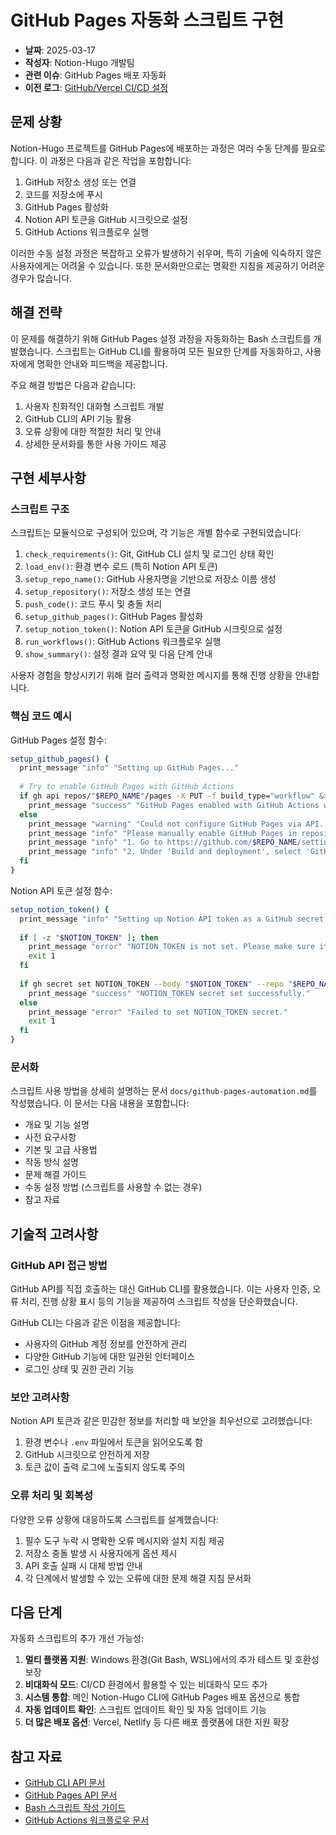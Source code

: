 # GitHub Pages 자동화 스크립트 구현

- **날짜**: 2025-03-17
- **작성자**: Notion-Hugo 개발팀
- **관련 이슈**: GitHub Pages 배포 자동화
- **이전 로그**: [GitHub/Vercel CI/CD 설정](../github-vercel-cicd-setup.md)

## 문제 상황

Notion-Hugo 프로젝트를 GitHub Pages에 배포하는 과정은 여러 수동 단계를 필요로 합니다. 이 과정은 다음과 같은 작업을 포함합니다:

1. GitHub 저장소 생성 또는 연결
2. 코드를 저장소에 푸시
3. GitHub Pages 활성화
4. Notion API 토큰을 GitHub 시크릿으로 설정
5. GitHub Actions 워크플로우 실행

이러한 수동 설정 과정은 복잡하고 오류가 발생하기 쉬우며, 특히 기술에 익숙하지 않은 사용자에게는 어려울 수 있습니다. 또한 문서화만으로는 명확한 지침을 제공하기 어려운 경우가 많습니다.

## 해결 전략

이 문제를 해결하기 위해 GitHub Pages 설정 과정을 자동화하는 Bash 스크립트를 개발했습니다. 스크립트는 GitHub CLI를 활용하여 모든 필요한 단계를 자동화하고, 사용자에게 명확한 안내와 피드백을 제공합니다.

주요 해결 방법은 다음과 같습니다:

1. 사용자 친화적인 대화형 스크립트 개발
2. GitHub CLI의 API 기능 활용
3. 오류 상황에 대한 적절한 처리 및 안내
4. 상세한 문서화를 통한 사용 가이드 제공

## 구현 세부사항

### 스크립트 구조

스크립트는 모듈식으로 구성되어 있으며, 각 기능은 개별 함수로 구현되었습니다:

1. `check_requirements()`: Git, GitHub CLI 설치 및 로그인 상태 확인
2. `load_env()`: 환경 변수 로드 (특히 Notion API 토큰)
3. `setup_repo_name()`: GitHub 사용자명을 기반으로 저장소 이름 생성
4. `setup_repository()`: 저장소 생성 또는 연결
5. `push_code()`: 코드 푸시 및 충돌 처리
6. `setup_github_pages()`: GitHub Pages 활성화
7. `setup_notion_token()`: Notion API 토큰을 GitHub 시크릿으로 설정
8. `run_workflows()`: GitHub Actions 워크플로우 실행
9. `show_summary()`: 설정 결과 요약 및 다음 단계 안내

사용자 경험을 향상시키기 위해 컬러 출력과 명확한 메시지를 통해 진행 상황을 안내합니다.

### 핵심 코드 예시

GitHub Pages 설정 함수:

```bash
setup_github_pages() {
  print_message "info" "Setting up GitHub Pages..."
  
  # Try to enable GitHub Pages with GitHub Actions
  if gh api repos/"$REPO_NAME"/pages -X PUT -f build_type="workflow" &>/dev/null; then
    print_message "success" "GitHub Pages enabled with GitHub Actions workflow."
  else
    print_message "warning" "Could not configure GitHub Pages via API. This might be normal for a new repository."
    print_message "info" "Please manually enable GitHub Pages in repository settings:"
    print_message "info" "1. Go to https://github.com/$REPO_NAME/settings/pages"
    print_message "info" "2. Under 'Build and deployment', select 'GitHub Actions' as source."
  fi
}
```

Notion API 토큰 설정 함수:

```bash
setup_notion_token() {
  print_message "info" "Setting up Notion API token as a GitHub secret..."
  
  if [ -z "$NOTION_TOKEN" ]; then
    print_message "error" "NOTION_TOKEN is not set. Please make sure it's in .env file or exported."
    exit 1
  fi
  
  if gh secret set NOTION_TOKEN --body "$NOTION_TOKEN" --repo "$REPO_NAME"; then
    print_message "success" "NOTION_TOKEN secret set successfully."
  else
    print_message "error" "Failed to set NOTION_TOKEN secret."
    exit 1
  fi
}
```

### 문서화

스크립트 사용 방법을 상세히 설명하는 문서 `docs/github-pages-automation.md`를 작성했습니다. 이 문서는 다음 내용을 포함합니다:

- 개요 및 기능 설명
- 사전 요구사항
- 기본 및 고급 사용법
- 작동 방식 설명
- 문제 해결 가이드
- 수동 설정 방법 (스크립트를 사용할 수 없는 경우)
- 참고 자료

## 기술적 고려사항

### GitHub API 접근 방법

GitHub API를 직접 호출하는 대신 GitHub CLI를 활용했습니다. 이는 사용자 인증, 오류 처리, 진행 상황 표시 등의 기능을 제공하여 스크립트 작성을 단순화했습니다.

GitHub CLI는 다음과 같은 이점을 제공합니다:
- 사용자의 GitHub 계정 정보를 안전하게 관리
- 다양한 GitHub 기능에 대한 일관된 인터페이스
- 로그인 상태 및 권한 관리 기능

### 보안 고려사항

Notion API 토큰과 같은 민감한 정보를 처리할 때 보안을 최우선으로 고려했습니다:

1. 환경 변수나 `.env` 파일에서 토큰을 읽어오도록 함
2. GitHub 시크릿으로 안전하게 저장
3. 토큰 값이 출력 로그에 노출되지 않도록 주의

### 오류 처리 및 회복성

다양한 오류 상황에 대응하도록 스크립트를 설계했습니다:

1. 필수 도구 누락 시 명확한 오류 메시지와 설치 지침 제공
2. 저장소 충돌 발생 시 사용자에게 옵션 제시
3. API 호출 실패 시 대체 방법 안내
4. 각 단계에서 발생할 수 있는 오류에 대한 문제 해결 지침 문서화

## 다음 단계

자동화 스크립트의 추가 개선 가능성:

1. **멀티 플랫폼 지원**: Windows 환경(Git Bash, WSL)에서의 추가 테스트 및 호환성 보장
2. **비대화식 모드**: CI/CD 환경에서 활용할 수 있는 비대화식 모드 추가
3. **시스템 통합**: 메인 Notion-Hugo CLI에 GitHub Pages 배포 옵션으로 통합
4. **자동 업데이트 확인**: 스크립트 업데이트 확인 및 자동 업데이트 기능
5. **더 많은 배포 옵션**: Vercel, Netlify 등 다른 배포 플랫폼에 대한 지원 확장

## 참고 자료

- [GitHub CLI API 문서](https://cli.github.com/manual/gh_api)
- [GitHub Pages API 문서](https://docs.github.com/en/rest/pages)
- [Bash 스크립트 작성 가이드](https://tldp.org/LDP/abs/html/)
- [GitHub Actions 워크플로우 문서](https://docs.github.com/en/actions/using-workflows)

